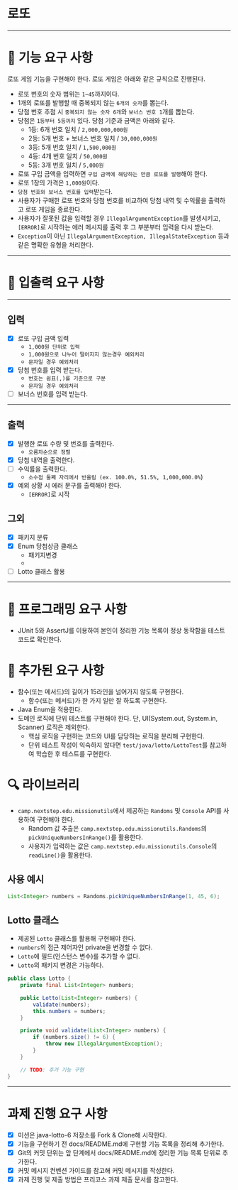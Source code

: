 # 로또

---

# 🚨 기능 요구 사항

로또 게임 기능을 구현해야 한다. 로또 게임은 아래와 같은 규칙으로 진행된다.

- 로또 번호의 숫자 범위는 `1~45`까지이다.
- 1개의 로또를 발행할 때 중복되지 않는 `6개의 숫자`를 뽑는다.
- 당첨 번호 추첨 시 `중복되지 않는 숫자 6개`와 `보너스 번호 1`개를 뽑는다.
- 당첨은 `1등부터 5등까지` 있다. 당첨 기준과 금액은 아래와 같다.
  - 1등: 6개 번호 일치 / `2,000,000,000원`
  - 2등: 5개 번호 + 보너스 번호 일치 / `30,000,000원`
  - 3등: 5개 번호 일치 / `1,500,000원`
  - 4등: 4개 번호 일치 / `50,000원`
  - 5등: 3개 번호 일치 / `5,000원`
 - 로또 구입 금액을 입력하면 `구입 금액에 해당하는 만큼 로또를 발행`해야 한다.
 - 로또 1장의 가격은 `1,000원`이다.
 - `당첨 번호와 보너스 번호를 입력`받는다.
 - 사용자가 구매한 로또 번호와 당첨 번호를 비교하여 당첨 내역 및 수익률을 출력하고 로또 게임을 종료한다.
 - 사용자가 잘못된 값을 입력할 경우 `IllegalArgumentException`를 발생시키고, `[ERROR]`로 시작하는 에러 메시지를 출력 후 그 부분부터 입력을 다시 받는다.
 - `Exception`이 아닌 `IllegalArgumentException, IllegalStateException` 등과 같은 명확한 유형을 처리한다.

---

# 📮 입출력 요구 사항

---

## 입력

- [X] 로또 구입 금액 입력
    - `1,000원 단위로 입력`
    - `1,000원으로 나누어 떨어지지 않는경우 예외처리`
    - `문자일 경우 예외처리`
- [X] 당첨 번호를 입력 받는다.
    - `번호는 쉼표(,)를 기준으로 구분`
    - `문자일 경우 예외처리`
- [ ] 보너스 번호를 입력 받는다.

---

## 출력

- [X] 발행한 로또 수량 및 번호를 출력한다.
    - `오름차순으로 정렬`
- [X] 당첨 내역을 출력한다.
- [ ] 수익률을 출력한다.
    - `소수점 둘째 자리에서 반올림 (ex. 100.0%, 51.5%, 1,000,000.0%`)
- [X] 예외 상황 시 에러 문구를 출력해야 한다.
    - `[ERROR]`로 시작

## 그외

- [x] 패키지 분류
- [x] Enum 당첨상금 클래스
    - 패키지변경
    - 
- [ ] Lotto 클래스 활용

---

# 🎯 프로그래밍 요구 사항

- JUnit 5와 AssertJ를 이용하여 본인이 정리한 기능 목록이 정상 동작함을 테스트 코드로 확인한다.

# 🚀 추가된 요구 사항

- 함수(또는 메서드)의 길이가 15라인을 넘어가지 않도록 구현한다.
  - 함수(또는 메서드)가 한 가지 일만 잘 하도록 구현한다.
- Java Enum을 적용한다.
- 도메인 로직에 단위 테스트를 구현해야 한다. 단, UI(System.out, System.in, Scanner) 로직은 제외한다.
  - 핵심 로직을 구현하는 코드와 UI를 담당하는 로직을 분리해 구현한다.
  - 단위 테스트 작성이 익숙하지 않다면 `test/java/lotto/LottoTest`를 참고하여 학습한 후 테스트를 구현한다.

# 🔍 라이브러리

- `camp.nextstep.edu.missionutils`에서 제공하는 `Randoms` 및 `Console`
  API를 사용하여 구현해야 한다.
  - Random 값 추출은 `camp.nextstep.edu.missionutils.Randoms`의 `pickUniqueNumbersInRange()`를 활용한다.
  - 사용자가 입력하는 값은 `camp.nextstep.edu.missionutils.Console`의 `readLine()`을 활용한다.

## 사용 예시

```java
List<Integer> numbers = Randoms.pickUniqueNumbersInRange(1, 45, 6);
```

## Lotto 클래스

- 제공된 `Lotto` 클래스를 활용해 구현해야 한다.
- `numbers`의 접근 제어자인 private을 변경할 수 없다.
- `Lotto`에 필드(인스턴스 변수)를 추가할 수 없다.
- `Lotto`의 패키지 변경은 가능하다.

```java
public class Lotto {
    private final List<Integer> numbers;

    public Lotto(List<Integer> numbers) {
        validate(numbers);
        this.numbers = numbers;
    }

    private void validate(List<Integer> numbers) {
        if (numbers.size() != 6) {
            throw new IllegalArgumentException();
        }
    }

    // TODO: 추가 기능 구현
}
```



---

# 과제 진행 요구 사항
- [x] 미션은 java-lotto-6 저장소를 Fork & Clone해 시작한다.
- [x] 기능을 구현하기 전 docs/README.md에 구현할 기능 목록을 정리해 추가한다.
- [x] Git의 커밋 단위는 앞 단계에서 docs/README.md에 정리한 기능 목록 단위로 추가한다.
- [x] 커밋 메시지 컨벤션 가이드를 참고해 커밋 메시지를 작성한다.
- [x] 과제 진행 및 제출 방법은 프리코스 과제 제출 문서를 참고한다.
